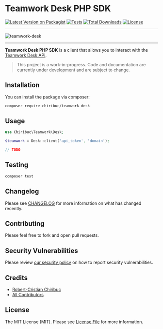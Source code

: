 # Teamwork Desk PHP SDK

[![Latest Version on Packagist](https://img.shields.io/packagist/v/chiribuc/teamwork-desk.svg)](https://packagist.org/packages/chiribuc/teamwork-desk)
[![Tests](https://github.com/chiribuc/teamwork-desk/actions/workflows/run-tests.yml/badge.svg)](https://github.com/chiribuc/teamwork-desk/actions?query=workflow%3Arun-tests)
[![Total Downloads](https://img.shields.io/packagist/dt/chiribuc/teamwork-desk.svg)](https://packagist.org/packages/chiribuc/teamwork-desk)
[![License](https://img.shields.io/packagist/l/chiribuc/teamwork-desk.svg)](https://github.com/chiribuc/teamwork-desk/blob/main/LICENSE.md)

-----

![teamwork-desk](https://user-images.githubusercontent.com/46414598/233759405-2624fdf2-59a1-49ba-a577-e3e55ab780b6.svg)

-----

**Teamwork Desk PHP SDK** is a client that allows you to interact with the [Teamwork Desk API](https://apidocs.teamwork.com).  

> This project is a work-in-progress. Code and documentation are currently under development and are subject to change.


## Installation

You can install the package via composer:

```bash
composer require chiribuc/teamwork-desk
```

## Usage

```php
use Chiribuc\Teamwork\Desk;

$teamwork = Desk::client('api_token', 'domain');

// TODO

```

## Testing

```bash
composer test
```

## Changelog

Please see [CHANGELOG](CHANGELOG.md) for more information on what has changed recently.

## Contributing

Please feel free to fork and open pull requests.

## Security Vulnerabilities

Please review [our security policy](../../security/policy) on how to report security vulnerabilities.

## Credits

- [Robert-Cristian Chiribuc](https://github.com/chiribuc)
- [All Contributors](../../contributors)

## License

The MIT License (MIT). Please see [License File](LICENSE.md) for more information.
